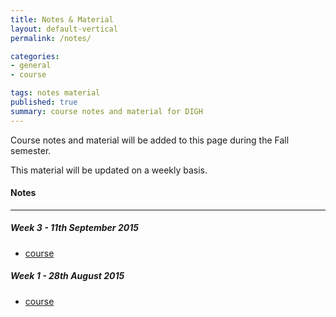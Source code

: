 ```yaml
---
title: Notes & Material
layout: default-vertical
permalink: /notes/

categories:
- general
- course

tags: notes material
published: true
summary: course notes and material for DIGH
---
```


Course notes and material will be added to this page during the Fall semester.

This material will be updated on a weekly basis.

#### Notes

***

##### Week 3 - 11th September 2015
  * [course](/assets/docs/digh-week3.pdf)

##### Week 1 - 28th August 2015
  * [course](/assets/docs/digh-week1.pdf)
